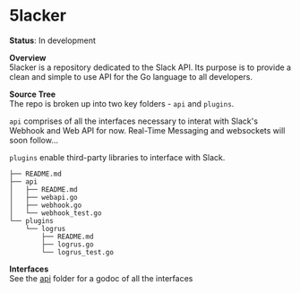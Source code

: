 # 5lacker

**Status**: In development

**Overview**  
5lacker is a repository dedicated to the Slack API. Its purpose is to provide a clean and simple to use API for the Go language to all developers.

**Source Tree**  
The repo is broken up into two key folders - `api` and `plugins`.

`api` comprises of all the interfaces necessary to interat with Slack's Webhook and Web API for now. Real-Time Messaging and websockets will soon follow...

`plugins` enable third-party libraries to interface with Slack.

```
├── README.md
├── api
│   ├── README.md
│   ├── webapi.go
│   ├── webhook.go
│   └── webhook_test.go
└── plugins
    └── logrus
        ├── README.md
        ├── logrus.go
        └── logrus_test.go
```

**Interfaces**  
See the [api](https://github.com/bwinata/5lacker/tree/master/api) folder for a godoc of all the interfaces
